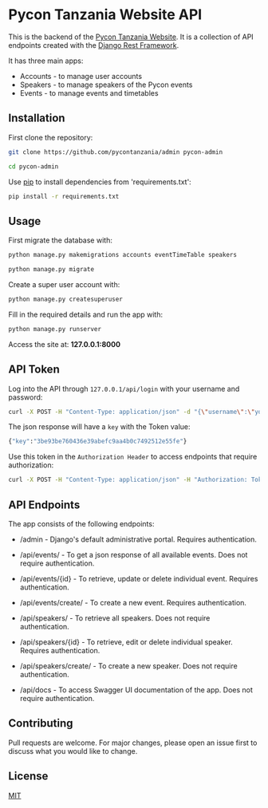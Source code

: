 # Pycon Tanzania Website API

This is the backend of the [Pycon Tanzania Website](http://pycon.or.tz). It is a collection of API endpoints created with the [Django Rest Framework](https://www.django-rest-framework.org).

It has three main apps:

 - Accounts - to manage user accounts
- Speakers - to manage speakers of the Pycon events
 - Events - to manage events and timetables

## Installation
First clone the repository:
```bash
git clone https://github.com/pycontanzania/admin pycon-admin

cd pycon-admin
```

Use [pip](https://pip.pypa.io/en/stable/) to install dependencies from 'requirements.txt':

```bash
pip install -r requirements.txt
```

## Usage
First migrate the database with:

```bash
python manage.py makemigrations accounts eventTimeTable speakers

python manage.py migrate
```
Create a super user account with:
```bash
python manage.py createsuperuser
```

Fill in the required details and run the app with:
```bash
python manage.py runserver
```
Access the site at: **127.0.0.1:8000**

## API Token

Log into the API through `127.0.0.1/api/login` with your username and password:

```bash
curl -X POST -H "Content-Type: application/json" -d "{\"username\":\"your-username\", \"password\":\"your-password\"}" 127.0.0.1:8000/api/login/
```
The json response will have a `key` with the Token value:
```bash
{"key":"3be93be760436e39abefc9aa4b0c7492512e55fe"}
```
Use this token in the `Authorization Header` to access endpoints that require authorization:
```bash
curl -X POST -H "Content-Type: application/json" -H "Authorization: Token your-token" 127.0.0.1:8000/api/events/create/
```

## API Endpoints

The app consists of the following endpoints:

 - /admin - Django's default administrative portal. Requires authentication.

 - /api/events/ - To get a json response of all available events. Does not require authentication.

 - /api/events/{id} - To retrieve, update or delete individual event. Requires authentication.

 - /api/events/create/ - To create a new event. Requires authentication.

 - /api/speakers/ - To retrieve all speakers. Does not require authentication.

 - /api/speakers/{id} - To retrieve, edit or delete individual speaker. Requires authentication.

- /api/speakers/create/ - To create a new speaker. Does not require authentication.

 - /api/docs - To access Swagger UI documentation of the app. Does not require authentication.
 
## Contributing
Pull requests are welcome. For major changes, please open an issue first to discuss what you would like to change.

## License
[MIT](https://choosealicense.com/licenses/mit/)
